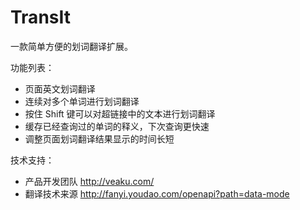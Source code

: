 TransIt
===========

一款简单方便的划词翻译扩展。

功能列表：

 - 页面英文划词翻译 
 - 连续对多个单词进行划词翻译
 - 按住 Shift 键可以对超链接中的文本进行划词翻译
 - 缓存已经查询过的单词的释义，下次查询更快速
 - 调整页面划词翻译结果显示的时间长短

技术支持：

 * 产品开发团队 http://veaku.com/
 * 翻译技术来源 http://fanyi.youdao.com/openapi?path=data-mode
